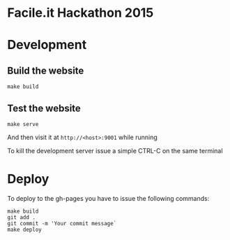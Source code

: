 # Facile.it Hackathon 2015

# Development

## Build the website

```
make build
```

## Test the website

```
make serve
```
And then visit it at `http://<host>:9001` while running

To kill the development server issue a simple CTRL-C on the same terminal 

# Deploy

To deploy to the gh-pages you have to issue the following commands:

```
make build
git add .
git commit -m 'Your commit message`
make deploy
```
